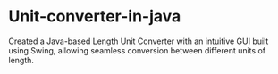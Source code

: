 # Unit-converter-in-java
Created a Java-based Length Unit Converter with an intuitive GUI built using Swing, allowing seamless conversion between different units of length.
